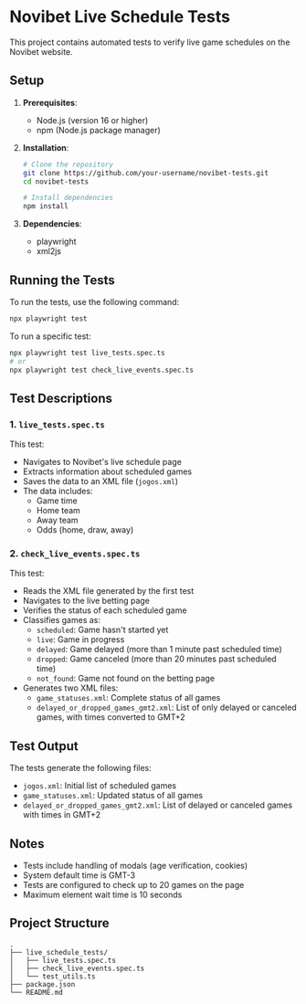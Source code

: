 # Novibet Live Schedule Tests

This project contains automated tests to verify live game schedules on the Novibet website.

## Setup

1. **Prerequisites**:
   - Node.js (version 16 or higher)
   - npm (Node.js package manager)

2. **Installation**:
   ```bash
   # Clone the repository
   git clone https://github.com/your-username/novibet-tests.git
   cd novibet-tests

   # Install dependencies
   npm install
   ```

3. **Dependencies**:
   - playwright
   - xml2js

## Running the Tests

To run the tests, use the following command:

```bash
npx playwright test
```

To run a specific test:

```bash
npx playwright test live_tests.spec.ts
# or
npx playwright test check_live_events.spec.ts
```

## Test Descriptions

### 1. `live_tests.spec.ts`
This test:
- Navigates to Novibet's live schedule page
- Extracts information about scheduled games
- Saves the data to an XML file (`jogos.xml`)
- The data includes:
  - Game time
  - Home team
  - Away team
  - Odds (home, draw, away)

### 2. `check_live_events.spec.ts`
This test:
- Reads the XML file generated by the first test
- Navigates to the live betting page
- Verifies the status of each scheduled game
- Classifies games as:
  - `scheduled`: Game hasn't started yet
  - `live`: Game in progress
  - `delayed`: Game delayed (more than 1 minute past scheduled time)
  - `dropped`: Game canceled (more than 20 minutes past scheduled time)
  - `not_found`: Game not found on the betting page
- Generates two XML files:
  - `game_statuses.xml`: Complete status of all games
  - `delayed_or_dropped_games_gmt2.xml`: List of only delayed or canceled games, with times converted to GMT+2

## Test Output

The tests generate the following files:
- `jogos.xml`: Initial list of scheduled games
- `game_statuses.xml`: Updated status of all games
- `delayed_or_dropped_games_gmt2.xml`: List of delayed or canceled games with times in GMT+2

## Notes

- Tests include handling of modals (age verification, cookies)
- System default time is GMT-3
- Tests are configured to check up to 20 games on the page
- Maximum element wait time is 10 seconds

## Project Structure

```
.
├── live_schedule_tests/
│   ├── live_tests.spec.ts
│   ├── check_live_events.spec.ts
│   └── test_utils.ts
├── package.json
└── README.md
```
